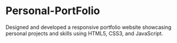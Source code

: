 # Personal-PortFolio
 Designed and developed a responsive portfolio website showcasing personal projects and skills using HTML5, CSS3, and JavaScript.
